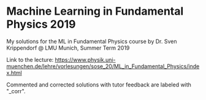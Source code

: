 # Machine Learning in Fundamental Physics 2019
My solutions for the ML in Fundamental Physics course by Dr. Sven Krippendorf @ LMU Munich, Summer Term 2019

Link to the lecture:
https://www.physik.uni-muenchen.de/lehre/vorlesungen/sose_20/ML_in_Fundamental_Physics/index.html

Commented and corrected solutions with tutor feedback are labeled with "_corr".
